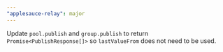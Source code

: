 ```yaml
---
"applesauce-relay": major
---
```


Update `pool.publish` and `group.publish` to return `Promise<PublishResponse[]>` so `lastValueFrom` does not need to be used.
